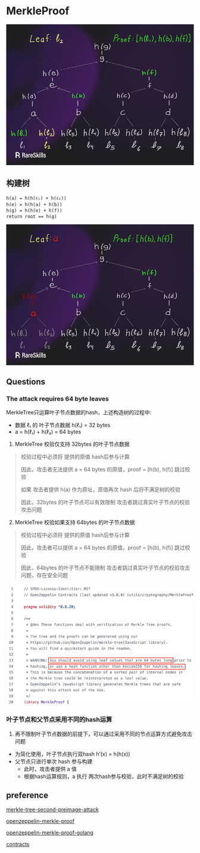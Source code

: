 # MerkleProof
![](./images/merkle_generate_root.png)
## 构建树
```text
h(a) = h(h(ℓ₁) + h(ℓ₂))
h(e) = h(h(a) + h(b))
h(g) = h(h(e) + h(f))
return root == h(g)
```
![](./images/merkle_generate_proof.png)

## Questions
### The attack requires 64 byte leaves
MerkleTree只运算叶子节点数据的hash，上述构造树的过程中:
- 数据 ℓ₁ 的 叶子节点数据 h(ℓ₁) = 32 bytes
- a = h(ℓ₁) + h(ℓ₂) = 64 bytes

1. MerkleTree 校验仅支持 32bytes 的叶子节点数据
> 校验过程中必须将 提供的原值 hash后参与计算
> 
> 因此，攻击者无法提供 a = 64 bytes 的原值，proof = [h(b), h(f)] 跳过校验
> 
> 如果 攻击者提供 h(a) 作为原址，原值再次 hash 后将不满足树的校验
> 
> 因此，32bytes 的叶子节点可以有效限制 攻击者跳过真实叶子节点的校验攻击问题

2. MerkleTree 校验如果支持 64bytes 的叶子节点数据
> 校验过程中必须将 提供的原值 hash后参与计算
>
> 因此，攻击者可以提供 a = 64 bytes 的原值，proof = [h(b), h(f)] 跳过校验
> 
>  因此，64bytes 的叶子节点不能限制 攻击者跳过真实叶子节点的校验攻击问题，存在安全问题

![](./images/merkle_generate_tree.png)

### 叶子节点和父节点采用不同的hash运算
1. 再不限制叶子节点数据的前提下，可以通过采用不同的节点运算方式避免攻击问题
- 为简化使用，叶子节点执行双hash  h’(x) = h(h(x))
- 父节点只进行单次 hash 参与构建
  - 此时，攻击者提供 a 值
  - 根据hash运算规则，a 执行 两次hash参与校验，此时不满足树的校验

## preference
[merkle-tree-second-preimage-attack](https://www.rareskills.io/post/merkle-tree-second-preimage-attack)

[openzeppelin-merkle-proof](https://github.com/OpenZeppelin/openzeppelin-contracts/blob/master/contracts/utils/cryptography/MerkleProof.sol)

[openzeppelin-merkle-proof-golang](https://github.com/FantasyJony/openzeppelin-merkle-tree-go)

[contracts](../ContractsHub/merkle_tree_prove)

